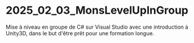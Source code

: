 # 2025_02_03_MonsLevelUpInGroup
Mise à niveau en groupe de C# sur Visual Studio avec une introduction à Unity3D, dans le but d'être prêt pour une formation longue.

